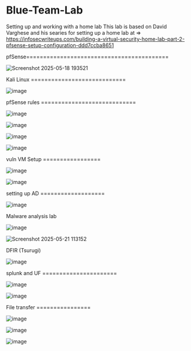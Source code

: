 # Blue-Team-Lab
Setting up and working with a home lab
 This lab is based on David Varghese and his searies for setting up a home lab at => https://infosecwriteups.com/building-a-virtual-security-home-lab-part-2-pfsense-setup-configuration-ddd7ccba8651


pfSense==========================================




![Screenshot 2025-05-18 193521](https://github.com/user-attachments/assets/09955924-e557-44dd-893b-270c4b103460)




Kali Linux ============================

![image](https://github.com/user-attachments/assets/927830a4-fbdc-40fb-8cb5-0368a1265fe7)



pfSense rules ============================


![image](https://github.com/user-attachments/assets/fe5541c8-1435-4407-b6ba-9d3647b78801)

![image](https://github.com/user-attachments/assets/f4dcaa56-0193-4390-9bc6-70385888d2f2)

![image](https://github.com/user-attachments/assets/7cb15aed-4589-419c-b2a2-d16ce1aaa366)

![image](https://github.com/user-attachments/assets/fce40b04-9d1a-47c9-a6cf-1869663d02f6)



vuln VM Setup =================

![image](https://github.com/user-attachments/assets/2822a464-3f4f-449d-93c5-c62c48d27084)

![image](https://github.com/user-attachments/assets/cf7559eb-110d-417a-a986-e52c1e8ab12e)

setting up AD ===================

![image](https://github.com/user-attachments/assets/f4e6bf9b-70e2-4e4c-8469-cea052260f85)


Malware analysis lab

![image](https://github.com/user-attachments/assets/5b8ae3a6-76cd-4ef1-8d52-80e519f05d4c)


![Screenshot 2025-05-21 113152](https://github.com/user-attachments/assets/9075e2bd-336c-45bb-bc92-2838a0d0dc4c)

DFIR (Tsurugi)

![image](https://github.com/user-attachments/assets/1628d418-0c10-4489-90fc-d1371359ea89)



splunk and UF ======================

![image](https://github.com/user-attachments/assets/754a4b57-9073-47ca-a4d4-4d54ed1f5005)

![image](https://github.com/user-attachments/assets/25595e1b-6f50-4463-9518-9bf3ba703ca1)

File transfer ================

![image](https://github.com/user-attachments/assets/d9906b7e-5bd5-49e0-8da1-7e707dde95cc)

![image](https://github.com/user-attachments/assets/383c5749-80a9-4bb6-814c-8376183ee12c)


![image](https://github.com/user-attachments/assets/06899811-f55e-493d-8f7e-f6816c024f27)

